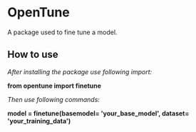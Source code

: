 # OpenTune
A package used to fine tune a model.

## How to use
_After installing the package use following import:_ <br>

**from opentune import finetune**

_Then use following commands:_

**model = finetune(basemodel= 'your_base_model', dataset= 'your_training_data')<br>**


